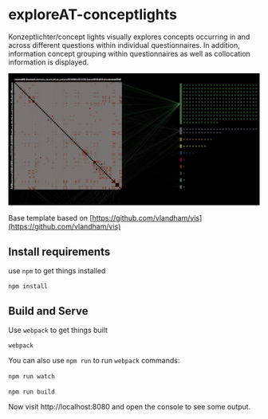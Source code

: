 
# exploreAT-conceptlights
Konzeptlichter/concept lights visually explores concepts occurring in and across different questions within individual questionnaires. In addition, information concept grouping within questionnaires as well as collocation information is displayed.

![conceptlights](img/conceptlights.png?raw=true "Screenshot")

Base template based on [https://github.com/vlandham/vis](https://github.com/vlandham/vis)

## Install requirements

use `npm` to get things installed

```
npm install
```

## Build and Serve

Use `webpack` to get things built

```
webpack
```

You can also use `npm run` to run `webpack` commands:

`npm run watch`

`npm run build`

Now visit http://localhost:8080 and open the console to see some output.

